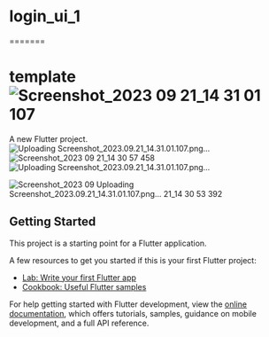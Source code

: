 
# login_ui_1
=======
# template![Screenshot_2023 09 21_14 31 01 107](https://github.com/standre-hue/login_ui_v3/assets/66187962/15c73583-b062-4a87-a9f2-874b3300209c)


A new Flutter project. 
![Uploading Screenshot_2023.09.21_14.31.01.107.png…]()
![Screenshot_2023 09 21_14 30 57 458](https://github.com/standre-hue/login_ui_v3/assets/66187962/8fddb49a-7f40-4dca-9615-0c54d2cccaa2)![Uploading Screenshot_2023.09.21_14.31.01.107.png…]()

![Screenshot_2023 09 ![Uploading Screenshot_2023.09.21_14.31.01.107.png…]()
21_14 30 53 392](https://github.com/standre-hue/login_ui_v3/assets/66187962/2e1c1add-2272-41b5-992a-94c101907b89)

## Getting Started

This project is a starting point for a Flutter application.

A few resources to get you started if this is your first Flutter project:

- [Lab: Write your first Flutter app](https://docs.flutter.dev/get-started/codelab)
- [Cookbook: Useful Flutter samples](https://docs.flutter.dev/cookbook)

For help getting started with Flutter development, view the
[online documentation](https://docs.flutter.dev/), which offers tutorials,
samples, guidance on mobile development, and a full API reference.


